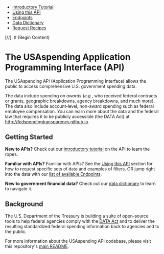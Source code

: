 <ul class="nav nav-stacked" id="sidebar">
  <li><a href="/docs/intro-tutorial">Introductory Tutorial</a></li>
  <li><a href="/docs/using-the-api">Using this API</a></li>
  <li><a href="/docs/endpoints">Endpoints</a></li>
  <li><a href="/docs/data-dictionary">Data Dictionary</a></li>
  <li><a href="/docs/recipes">Request Recipes</a></li>

</ul>
[//]: # (Begin Content)

# The USAspending Application Programming Interface (API)

The USAspending API (Application Programming Interface) allows the public to access comprehensive U.S. government spending data.

The data include spending on _awards_ (_e.g._, who received federal contracts or grants, geographic breakdowns, agency breakdowns, and much more). The data also include account-level, non-award spending such as federal employee compensation. You can learn more about the data and the federal law that requires it to be publicly accessible (the DATA Act) at http://fedspendingtransparency.github.io.

## Getting Started <a name="getting-started"></a>

**New to APIs?** Check out our [introductory tutorial](/docs/intro-tutorial) on the API to learn the ropes.

**Familiar with APIs?** Familiar with APIs? See the [Using this API](/docs/using-the-api) section for how to request specific sets of data and examples of filters. OR jump right into the data with our [list of available Endpoints](/docs/endpoints).

**New to government financial data?** Check out our [data dictionary](/docs/data-dictionary) to learn to navigate it.

## Background <a name="background"></a>

The U.S. Department of the Treasury is building a suite of open-source tools to help federal agencies comply with the [DATA Act](http://fedspendingtransparency.github.io/about/ "Federal Spending Transparency Background") and to deliver the resulting standardized federal spending information back to agencies and to the public.

For more information about the USAspending API codebase, please visit this repository's [main README](https://github.com/fedspendingtransparency/usaspending-api/blob/master/README.md "USAspending API README").
